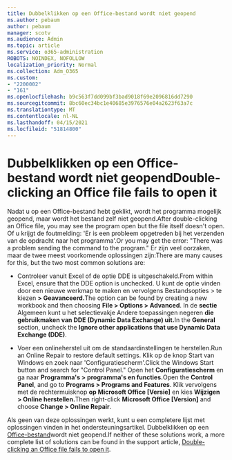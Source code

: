 ```yaml
---
title: Dubbelklikken op een Office-bestand wordt niet geopend
ms.author: pebaum
author: pebaum
manager: scotv
ms.audience: Admin
ms.topic: article
ms.service: o365-administration
ROBOTS: NOINDEX, NOFOLLOW
localization_priority: Normal
ms.collection: Adm_O365
ms.custom:
- "2200002"
- "161"
ms.openlocfilehash: b9c563f7dd099bf3bad9018f69e2096816dd7290
ms.sourcegitcommit: 8bc60ec34bc1e40685e3976576e04a2623f63a7c
ms.translationtype: MT
ms.contentlocale: nl-NL
ms.lasthandoff: 04/15/2021
ms.locfileid: "51814800"
---
```

# <a name="double-clicking-an-office-file-fails-to-open-it"></a><span data-ttu-id="2e7c5-102">Dubbelklikken op een Office-bestand wordt niet geopend</span><span class="sxs-lookup"><span data-stu-id="2e7c5-102">Double-clicking an Office file fails to open it</span></span>

<span data-ttu-id="2e7c5-103">Nadat u op een Office-bestand hebt geklikt, wordt het programma mogelijk geopend, maar wordt het bestand zelf niet geopend.</span><span class="sxs-lookup"><span data-stu-id="2e7c5-103">After double-clicking an Office file, you may see the program open but the file itself doesn't open.</span></span> <span data-ttu-id="2e7c5-104">Of u krijgt de foutmelding: 'Er is een probleem opgetreden bij het verzenden van de opdracht naar het programma'.</span><span class="sxs-lookup"><span data-stu-id="2e7c5-104">Or you may get the error: "There was a problem sending the command to the program."</span></span> <span data-ttu-id="2e7c5-105">Er zijn veel oorzaken, maar de twee meest voorkomende oplossingen zijn:</span><span class="sxs-lookup"><span data-stu-id="2e7c5-105">There are many causes for this, but the two most common solutions are:</span></span>

- <span data-ttu-id="2e7c5-106">Controleer vanuit Excel of de optie DDE is uitgeschakeld.</span><span class="sxs-lookup"><span data-stu-id="2e7c5-106">From within Excel, ensure that the DDE option is unchecked.</span></span> <span data-ttu-id="2e7c5-107">U kunt de optie vinden door een nieuwe werkmap te maken en vervolgens Bestandsopties > te kiezen **> Geavanceerd.**</span><span class="sxs-lookup"><span data-stu-id="2e7c5-107">The option can be found by creating a new workbook and then choosing **File > Options > Advanced**.</span></span> <span data-ttu-id="2e7c5-108">In de **sectie** Algemeen kunt u het selectievakje Andere toepassingen negeren **die gebruikmaken van DDE (Dynamic Data Exchange) uit.**</span><span class="sxs-lookup"><span data-stu-id="2e7c5-108">In the **General** section, uncheck the **Ignore other applications that use Dynamic Data Exchange (DDE)**.</span></span>

- <span data-ttu-id="2e7c5-109">Voer een onlineherstel uit om de standaardinstellingen te herstellen.</span><span class="sxs-lookup"><span data-stu-id="2e7c5-109">Run an Online Repair to restore default settings.</span></span> <span data-ttu-id="2e7c5-110">Klik op de knop Start van Windows en zoek naar 'Configuratiescherm'.</span><span class="sxs-lookup"><span data-stu-id="2e7c5-110">Click the Windows Start button and search for "Control Panel."</span></span> <span data-ttu-id="2e7c5-111">Open het **Configuratiescherm** en ga naar **Programma's > programma's en functies.**</span><span class="sxs-lookup"><span data-stu-id="2e7c5-111">Open the **Control Panel**, and go to **Programs > Programs and Features**.</span></span> <span data-ttu-id="2e7c5-112">Klik vervolgens met de rechtermuisknop **op Microsoft Office [Versie]** en kies **Wijzigen > Online herstellen.**</span><span class="sxs-lookup"><span data-stu-id="2e7c5-112">Then right-click **Microsoft Office [Version]** and choose **Change > Online Repair**.</span></span>

<span data-ttu-id="2e7c5-113">Als geen van deze oplossingen werkt, kunt u een completere lijst met oplossingen vinden in het ondersteuningsartikel. Dubbelklikken op een [Office-bestand](https://support.office.com/article/Double-clicking-an-Office-file-fails-to-open-it-1e9c0ad9-34c8-4440-a42e-d30186b29ed6)wordt niet geopend.</span><span class="sxs-lookup"><span data-stu-id="2e7c5-113">If neither of these solutions work, a more complete list of solutions can be found in the support article, [Double-clicking an Office file fails to open it](https://support.office.com/article/Double-clicking-an-Office-file-fails-to-open-it-1e9c0ad9-34c8-4440-a42e-d30186b29ed6).</span></span>

